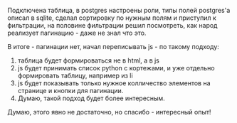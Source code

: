 Подключена таблица, 
в postgres настроены роли,
типы полей postgres'a описал в sqlite,
сделал сортировку по нужным полям и приступил к фильтрации,
на половине фильтрации решил посмотреть, как народ реализует пагинацию - даже не знал что это.

В итоге - пагинации нет, начал переписывать js - по такому подходу:
1) таблица будет формироваться не в html, а в js
2) js будет принимать список python с кортежами, и уже отдельно формировать таблицу, например из li
3) js будет показывать только нужное колличество элементов на странице и кнопки для пагинации.
4) Думаю, такой подход будет более интересным.

Думаю, этого явно не достаточно, но спасибо - интересный опыт!
